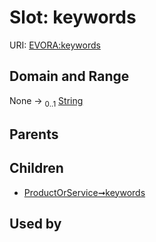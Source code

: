 
# Slot: keywords



URI: [EVORA:keywords](https://evora-project.eu/keywords)


## Domain and Range

None &#8594;  <sub>0..1</sub> [String](types/String.md)

## Parents


## Children

 *  [ProductOrService➞keywords](ProductOrService_keywords.md)

## Used by

